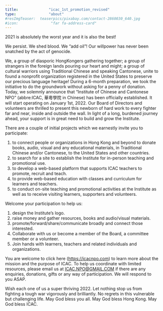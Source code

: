 ```yaml
---
title:              "icac_1st_promotion_revised"
type:               "about"
#resImgTeaser:  teaserpics/pixabay.com/contact-2860030_640.jpg
#icon:               "far fa-address-card"
---
```

2021 is absolutely the worst year and it is also the best!


We persist. We shed blood. We “add oil”!
Our willpower has never been snatched by the act of genocide.


We, a group of diasporic HongKongers gathering together; a group of strangers in the foreign lands pouring our heart and might; a group of cultural warriors using Traditional Chinese and speaking Cantonese, unite to found a nonprofit organization registered in the United States to preserve our precious language heritage!
During a 6-month preparation, we took the initiative to do the groundwork without asking for a penny of donation. Today, we solemnly announce that “Institute of Chinese and Cantonese NPO” (abbre:ICAC, 華粵學院 in Chinese) has been officially established. It will start operating on January 1st, 2022. Our Board of Directors and volunteers are thrilled to present this newborn of hard work to every fighter far and near,  inside and outside the wall. In light of a long, burdened  journey ahead, your support is in great need to build and grow the Institute. 


There are a couple of initial projects which we earnestly invite you to participate:
1. to connect people or organizations in Hong Kong and beyond to donate books, audio, visual and any educational materials, in Traditional Chinese and/or Cantonese, to the United States and other countries.
2. to search for a site to establish the Institute for in-person teaching and promotional use.
3. to develop a web-based platform that supports ICAC teachers to promote, recruit and teach.
4. to provide web-based education with classes and curriculum for learners and teachers.
5. to conduct on-site teaching and promotional activities at the Institute as well as to receive visiting learners, supporters and volunteers.


Welcome your participation to help us:
1. design the Institute’s logo.
2. raise money and gather resources, books and audio/visual materials.
3. promote/forward/share/communicate broadly and connect those interested.
4. Collaborate with us or become a member of the Board, a committee member or a volunteer.
5. Join hands with learners, teachers and related individuals and organizations.


You are welcome to click here (https://icacnpo.com) to learn more about the mission and the purpose of ICAC. To help us coordinate with limited resources, please email us at ICAC.NPO@GMAIL.COM if there are any enquiries, donations, gifts or any way of participation.  We will respond to you ASAP.


Wish each one of us a super thriving 2022. Let nothing stop us from fighting a tough war vigorously and brilliantly. No regrets in this vulnerable but challenging life. May God bless you all. May God bless Hong Kong. May God bless ICAC.
